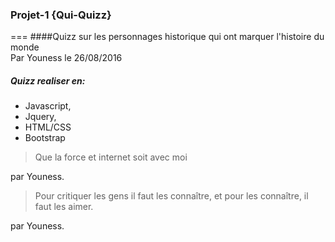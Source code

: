 ### Projet-1 {Qui-Quizz}
===
####Quizz sur les personnages historique qui ont marquer l'histoire du monde  
Par Youness le 26/08/2016 

##### Quizz realiser en: 
+ Javascript, 
+ Jquery, 
+ HTML/CSS
+ Bootstrap

> Que la force et internet soit avec moi

par Youness.

> Pour critiquer les gens il faut les connaître, et pour les connaître, il faut les aimer.

 par Youness.

